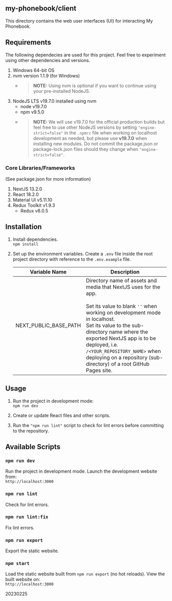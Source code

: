 ## my-phonebook/client

This directory contains the web user interfaces (UI) for interacting My Phonebook.

## Requirements

The following dependecies are used for this project. Feel free to experiment using other dependencies and versions.

1. Windows 64-bit OS
2. nvm version 1.1.9 (for Windows)
   - > **NOTE:** Using nvm is optional if you want to continue using your pre-installed NodeJS.
3. NodeJS LTS v19.7.0 installed using nvm
   - node v19.7.0
   - npm v9.5.0
   - >**NOTE:** We will use v19.7.0 for the official production builds but feel free to use other NodeJS versions by setting `"engine-strict=false"` in the `.npmrc` file when working on localhost development as needed, but please use **v19.7.0** when installing new modules. Do not commit the package.json or package-lock.json files should they change when `"engine-strict=false"`.

### Core Libraries/Frameworks

(See package.json for more information)

1. NextJS 13.2.0
2. React 18.2.0
3. Material UI v5.11.10
4. Redux Toolkit v1.9.3
   - Redux v8.0.5

## Installation

1. Install dependencies.<br>
`npm install`

2. Set up the environment variables. Create a `.env` file inside the root project directory with reference to the `.env.example` file.

   | Variable Name         | Description                                                                                                                                                                                                                                                                                                                                               |
   | --------------------- | --------------------------------------------------------------------------------------------------------------------------------------------------------------------------------------------------------------------------------------------------------------------------------------------------------------------------------------------------------- |
   | NEXT_PUBLIC_BASE_PATH | Directory name of assets and media that NextJS uses for the app.<br><br>Set its value to blank `''` when working on development mode in localhost.<br>Set its value to the sub-directory name where the exported NextJS app is to be deployed, i.e. `/<YOUR_REPOSITORY_NAME>` when deploying on a repository (sub-directory) of a root GitHub Pages site. |

## Usage

1. Run the project in development mode:<br>
`npm run dev`

2. Create or update React files and other scripts.

3. Run the `"npm run lint"` script to check for lint errors before committing to the repository.


## Available Scripts

### `npm run dev`

Run the project in development mode. Launch the development website from:<br>
`http://localhost:3000`

### `npm run lint`

Check for lint errors.

### `npm run lint:fix`

Fix lint errors.

### `npm run export`

Export the static website.

### `npm start`

Load the static website built from `npm run export` (no hot reloads). View the built website on:<br>
`http://localhost:3000`

20230225
